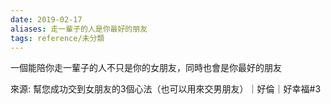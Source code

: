 ```yaml
---
date: 2019-02-17
aliases: 走一輩子的人是你最好的朋友
tags: reference/未分類
---
```



一個能陪你走一輩子的人不只是你的女朋友，同時也會是你最好的朋友

來源: 幫您成功交到女朋友的3個心法（也可以用來交男朋友）｜好倫｜好幸福#3

